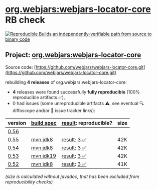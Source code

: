 [org.webjars:webjars-locator-core](https://central.sonatype.com/artifact/org.webjars/webjars-locator-core/versions) RB check
=======

[![Reproducible Builds](https://reproducible-builds.org/images/logos/rb.svg) an independently-verifiable path from source to binary code](https://reproducible-builds.org/)

## Project: [org.webjars:webjars-locator-core](https://central.sonatype.com/artifact/org.webjars/webjars-locator-core/versions)

Source code: [https://github.com/webjars/webjars-locator-core.git](https://github.com/webjars/webjars-locator-core.git)

rebuilding **4 releases** of org.webjars:webjars-locator-core:
- **4** releases were found successfully **fully reproducible** (100% reproducible artifacts :white_check_mark:),
- 0 had issues (some unreproducible artifacts :warning:, see eventual :mag: diffoscope and/or :memo: issue tracker links):

| version | [build spec](/BUILDSPEC.md) | [result](https://reproducible-builds.org/docs/jvm/): reproducible? | size |
| -- | --------- | ------ | -- |
| [0.56](https://central.sonatype.com/artifact/org.webjars/webjars-locator-core/0.56/pom) | | | |
| [0.55](https://central.sonatype.com/artifact/org.webjars/webjars-locator-core/0.55/pom) | [mvn jdk8](webjars-locator-core-0.55.buildspec) | [result](webjars-locator-core-0.55.buildinfo): [3 :white_check_mark: ](webjars-locator-core-0.55.buildcompare) | 42K |
| [0.54](https://central.sonatype.com/artifact/org.webjars/webjars-locator-core/0.54/pom) | [mvn jdk8](webjars-locator-core-0.54.buildspec) | [result](webjars-locator-core-0.54.buildinfo): [3 :white_check_mark: ](webjars-locator-core-0.54.buildcompare) | 42K |
| [0.53](https://central.sonatype.com/artifact/org.webjars/webjars-locator-core/0.53/pom) | [mvn jdk19](webjars-locator-core-0.53.buildspec) | [result](webjars-locator-core-0.53.buildinfo): [3 :white_check_mark: ](webjars-locator-core-0.53.buildcompare) | 42K |
| [0.52](https://central.sonatype.com/artifact/org.webjars/webjars-locator-core/0.52/pom) | [mvn jdk8](webjars-locator-core-0.52.buildspec) | [result](webjars-locator-core-0.52.buildinfo): [3 :white_check_mark: ](webjars-locator-core-0.52.buildcompare) | 41K |

<i>(size is calculated without javadoc, that has been excluded from reproducibility checks)</i>
